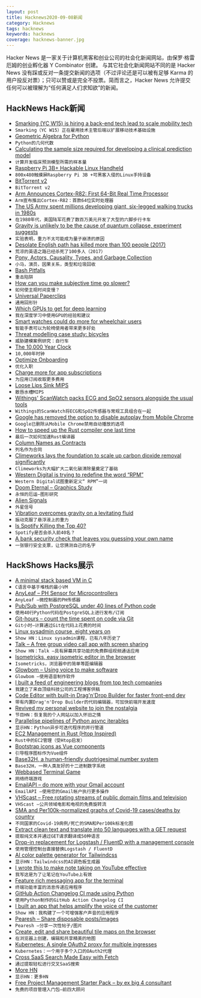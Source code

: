 ```yaml
---
layout: post
title: Hacknews2020-09-08新闻
category: Hacknews
tags: hacknews
keywords: hacknews
coverage: hacknews-banner.jpg
---
```


Hacker News 是一家关于计算机黑客和创业公司的社会化新闻网站，由保罗·格雷厄姆的创业孵化器 Y Combinator 创建。
与其它社会化新闻网站不同的是 Hacker News 没有踩或反对一条提交新闻的选项（不过评论还是可以被有足够 Karma 的用户投反对票）；只可以赞或是完全不投票。简而言之，Hacker News 允许提交任何可以被理解为“任何满足人们求知欲”的新闻。

## HackNews Hack新闻


- [Smarking (YC W15) is hiring a back-end tech lead to scale mobility tech](https://jobs.lever.co/smarking/d5238ad7-559f-4d93-9f4d-f4b4e26dbdbb)
- `Smarking（YC W15）正在雇用技术主管后端以扩展移动技术基础设施`
- [Geometric Algebra for Python](https://github.com/pygae/clifford)
- `Python的几何代数`
- [Calculating the sample size required for developing a clinical prediction model](https://www.bmj.com/content/368/bmj.m441/rr)
- `计算开发临床预测模型所需的样本量`
- [Raspberry Pi 3B+ Hackable Linux Handheld](http://yarh.io/yarh-io-mki.html)
- `800x480触摸屏Raspberry Pi 3B +可黑客入侵的Linux手持设备`
- [BitTorrent v2](https://blog.libtorrent.org/2020/09/bittorrent-v2/)
- `BitTorrent v2`
- [Arm Announces Cortex-R82: First 64-Bit Real Time Processor](https://www.anandtech.com/show/16056/arm-announces-cortexr82-first-64bit-real-time-processor)
- `Arm宣布推出Cortex-R82：首款64位实时处理器`
- [The US Army spent millions developing giant, six-legged walking trucks in 1980s](https://www.thedrive.com/news/36157/the-us-army-spent-millions-developing-giant-six-legged-walking-trucks-in-the-1980s)
- `在1980年代，美国陆军花费了数百万美元开发了大型的六脚步行卡车`
- [Gravity is unlikely to be the cause of quantum collapse, experiment suggests](https://www.sciencemag.org/news/2020/09/one-quantum-physics-greatest-paradoxes-may-have-lost-its-leading-explanation)
- `实验表明，重力不太可能成为量子崩溃的原因`
- [Desolate English path has killed more than 100 people (2017)](http://www.bbc.com/travel/story/20170110-why-the-broomway-is-the-most-dangerous-path-in-britain)
- `荒凉的英语之路已经杀死了100多人（2017）`
- [Pony, Actors, Causality, Types, and Garbage Collection](https://www.infoq.com/presentations/pony-types-garbage-collection/)
- `小马，演员，因果关系，类型和垃圾回收`
- [Bash Pitfalls](https://mywiki.wooledge.org/BashPitfalls)
- `重击陷阱`
- [How can you make subjective time go slower?](http://theoryengine.org/life/tips-for-a-longer-life/)
- `如何使主观时间变慢？`
- [Universal Paperclips](https://www.decisionproblem.com/paperclips/)
- `通用回形针`
- [Which GPUs to get for deep learning](https://timdettmers.com/2020/09/07/which-gpu-for-deep-learning/)
- `我在深度学习中使用GPU的经验和建议`
- [Smart watches could do more for wheelchair users](https://fivethirtyeight.com/features/smart-watches-could-do-more-for-wheelchair-users/)
- `智能手表可以为轮椅使用者带来更多好处`
- [Threat modelling case study: bicycles](http://calpaterson.com/bicycle-threat-model.html)
- `威胁建模案例研究：自行车`
- [The 10,000 Year Clock](https://longnow.org/clock/)
- `10,000年时钟`
- [Optimize Onboarding](https://staysaasy.com/management/2020/08/28/Optimize-Onboarding.html)
- `优化入职`
- [Charge more for app subscriptions](https://mronge.com/why-you-should-charge-more-for-your-app-subscriptions/)
- `为应用订阅收取更多费用`
- [Loose Lips Sink MIPS](https://www.eejournal.com/article/loose-lips-sink-mips/)
- `散唇水槽MIPS`
- [Withings' ScanWatch packs ECG and SpO2 sensors alongside the usual tools](https://www.engadget.com/withings-scanwatch-hands-on-ifa-2020-070001875.html)
- `Withings的ScanWatch将ECG和SpO2传感器与常规工具组合在一起`
- [Google has removed the option to disable autoplay from Mobile Chrome](https://support.google.com/chrome/thread/26214034)
- `Google已删除从Mobile Chrome禁用自动播放的选项`
- [How to speed up the Rust compiler one last time](https://blog.mozilla.org/nnethercote/2020/09/08/how-to-speed-up-the-rust-compiler-one-last-time/)
- `最后一次如何加速Rust编译器`
- [Column Names as Contracts](https://emilyriederer.netlify.app/post/column-name-contracts/)
- `列名作为合同`
- [Climeworks lays the foundation to scale up carbon dioxide removal significantly](https://climeworks.com/news/climeworks-has-signed-groundbreaking-agreements-with)
- `Climeworks为大幅扩大二氧化碳清除量奠定了基础`
- [Western Digital is trying to redefine the word “RPM”](https://arstechnica.com/gadgets/2020/09/western-digital-is-trying-to-redefine-the-word-rpm/)
- `Western Digital试图重新定义“ RPM”一词`
- [Doom Eternal – Graphics Study](https://www.simoncoenen.com/blog/programming/graphics/DoomEternalStudy.html)
- `永恒的厄运–图形研究`
- [Alien Signals](https://www.robinsloan.com/notes/alien-signals/)
- `外星信号`
- [Vibration overcomes gravity on a levitating fluid](https://www.nature.com/articles/d41586-020-02451-w)
- `振动克服了悬浮液上的重力`
- [Is Spotify Killing the Top 40?](https://qz.com/1899097/is-spotify-killing-the-top-40/)
- `Spotify是否会杀入前40名？`
- [A bank security check that leaves you guessing your own name](https://www.theguardian.com/money/2020/sep/06/who-am-i-a-bank-security-check-that-leaves-you-guessing-your-own-name)
- `一张银行安全支票，让您猜测自己的名字`


## HackShows Hacks展示

- [ A minimal stack based VM in C](https://github.com/codr7/liblg)
- `C语言中基于堆栈的最小VM`
- [ AnyLeaf – PH Sensor for Microcontrollers](https://www.anyleaf.org/ph-module)
- `AnyLeaf –微控制器的PH传感器`
- [ Pub/Sub with PostgreSQL under 40 lines of Python code](https://gist.github.com/kissgyorgy/beccba1291de962702ea9c237a900c79)
- `使用40行Python代码在PostgreSQL上进行发布/订阅`
- [ Git-hours – count the time spent on code via Git](https://github.com/ceigh/git-hours)
- `Git小时–计算通过Git在代码上花费的时间`
- [ Linux sysadmin course, eight years on](item?id=24380969)
- `Show HN：Linux sysadmin课程，已有八年历史了`
- [ Talk – A free group video call app with screen sharing](https://github.com/vasanthv/talk)
- `Show HN：Talk –具有屏幕共享功能的免费群组视频通话应用`
- [ Isometricks, easy isometric editor in the browser](https://isometricks.com/)
- `Isometricks，浏览器中的简单等距编辑器`
- [ Glowbom – Using voice to make software](https://glowbom.com/)
- `Glowbom –使用语音制作软件`
- [ I built a feed of engineering blogs from top tech companies](https://devblogs.co)
- `我建立了来自顶级科技公司的工程博客供稿`
- [ Code Editor with built-in Drag'n'Drop Builder for faster front-end dev](https://gridbox.io/)
- `带有内置Drag'n'Drop Builder的代码编辑器，可加快前端开发速度`
- [ Revived my personal website to join the nostalgia](https://gasoved.github.io/webbew/)
- `节目HN：恢复我的个人网站以加入怀旧之情`
- [ Parallelise pipelines of Python async iterables](https://github.com/michalc/asyncio-buffered-pipeline)
- `显示HN：Python异步可迭代程序的并行管道`
- [ EC2 Management in Rust (Htop Inspired)](https://github.com/dutchcoders/cloudman)
- `Rust中的EC2管理（受Htop启发）`
- [ Bootstrap icons as Vue components](https://github.com/tommyip/bootstrap-icons-vue)
- `引导程序图标作为Vue组件`
- [ Base32H, a human-friendly duotrigesimal number system](https://base32h.github.io)
- `Base32H，一种人类友好的十二进制数字系统`
- [ Webbased Terminal Game](https://command-line.online/)
- `网络终端游戏`
- [ EmailAPI – do more with your Gmail account](https://github.com/aakashlpin/emailapi)
- `EmailAPI –使用您的Gmail帐户执行更多操作`
- [ VHScast – Free rotating streams of public domain films and television](https://vhscast.com)
- `VHScast –公共领域电影和电视的免费旋转流`
- [ SMA and Per100k-normalized graphs of Covid-19 cases/deaths by country](https://covid-19-charts.net/)
- `不同国家的Covid-19病例/死亡的SMA和Per100k标准化图`
- [ Extract clean text and translate into 50 languages with a GET request](https://extractorapi.com/)
- `提取纯文本并通过GET请求翻译成50种语言`
- [ Drop-in replacement for Logstash / FluentD with a management console](https://www.trink.io/)
- `使用管理控制台直接替换Logstash / FluentD`
- [ AI color palette generator for Tailwindcss](https://tailwind.ink/)
- `显示HN：Tailwindcss的AI调色板生成器`
- [ I wrote this to make note taking on YouTube effective](https://www.tuberslab.com/)
- `我写这是为了让笔记在YouTube上有效`
- [ Feature rich messaging app for the terminal](https://www.zelta.gq)
- `终端功能丰富的消息传递应用程序`
- [ GitHub Action Changelog CI made using Python](https://github.com/saadmk11/changelog-ci)
- `使用Python制作的GitHub Action Changelog CI`
- [ I built an app that helps amplify the voice of the customer](https://www.shieldvoc.com/)
- `Show HN：我构建了一个可增强客户声音的应用程序`
- [ Pearesh – Share disposable posts/images](https://pearesh.com/)
- `Pearesh –分享一次性帖子/图片`
- [ Create, edit and share beautiful tile maps on the browser](https://github.com/victorqribeiro/tileEditor)
- `在浏览器上创建，编辑和共享精美的地图`
- [ Kubernetes: A single OAuth2 proxy for multiple ingresses](https://www.callumpember.com/Kubernetes-A-Single-OAuth2-Proxy-For-Multiple-Ingresses/)
- `Kubernetes：一个用于多个入口的OAuth2代理`
- [ Cross SaaS Search Made Easy with Fetch](https://getfetch.io/)
- `通过提取轻松进行交叉SaaS搜索`
- [ More HN](https://github.com/melvinroest/more-hn)
- `显示HN：更多HN`
- [ Free Project Management Starter Pack – by ex big 4 consultant](https://slidegameio.squarespace.com/pmstarterpack)
- `免费的项目管理入门包–前四大顾问`

